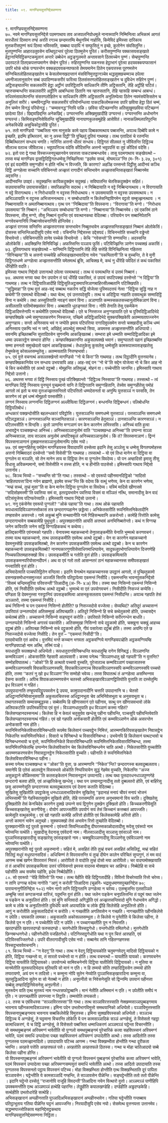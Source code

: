```yaml
---
title: ०९. मागण्डियसुत्तनिद्देसवण्णना

---
```

९. मागण्डियसुत्तनिद्देसवण्णना  
७०. नवमे मागण्डियसुत्तनिद्देसे पठमगाथाय ताव अजपालनिग्रोधमूले नानारूपानि निम्मिनित्वा अभिकामं आगतं मारधीतरं दिस्वान तण्हं अरतिं रगञ्‍च छन्दमत्तम्पि मेथुनस्मिं नाहोसि, किमेविदं इमिस्सा दारिकाय मुत्तकरीसपुण्णं रूपं दिस्वा भविस्सति, सब्बथा पादापि नं सम्फुसितुं न इच्छे, कुतोनेन संवसितुन्ति।  
मुत्तपुण्णन्ति आहारउतुवसेन वत्थिपुटन्तरं पूरेत्वा ठितमुत्तेन पूरितं। करीसपुण्णन्ति पक्‍कासयसङ्खाते हेट्ठानाभिपिट्ठिकण्टकमूलानं अन्तरे उब्बेधेन अट्ठङ्गुलमत्ते अन्तावसाने ठितवच्‍चेन पुण्णं। सेम्हपुण्णन्ति उदरपटले ठितएकपत्तप्पमाणेन सेम्हेन पूरितं। रुहिरपुण्णन्ति यकनस्स हेट्ठाभागं पूरेत्वा हदयवक्‍कपप्फासानं उपरि थोकं थोकं पग्घरन्तेन वक्‍कहदययकनपप्फासे तेमयमानेन ठितेन एकपत्तस्स पूरणमत्तेन सन्‍निचितलोहितसङ्खातेन च केसलोमनखदन्तानं मंसविनिमुत्तट्ठानञ्‍चेव थद्धसुक्खचम्मञ्‍च ठपेत्वा धमनीजालानुसारेन सब्बं उपादिण्णकसरीरं फरित्वा ठितसंसरणलोहितसङ्खातेन च दुविधेन रुहिरेन पुण्णं।  
अट्ठिसङ्घातन्ति सकलसरीरे हेट्ठा अट्ठीनं उपरिट्ठितानि साधिकानि तीणि अट्ठिसतानि, तेहि अट्ठीहि घटितं। न्हारुसम्बन्धन्ति सकलसरीरे अट्ठीनि आबन्धित्वा ठितानि नव न्हारुसतानि, तेहि न्हारूहि सम्बन्धं आबन्धं। रुधिरमंसावलेपनन्ति संसरणलोहितेन च साधिकानि तीणि अट्ठिसतानि अनुलिम्पेत्वा ठितेन नवमंसपेसिसतेन च अनुलित्तं सरीरं। चम्मविनद्धन्ति सकलसरीरं परियोनन्धित्वा पाकटकिलोमकस्स उपरि छविया हेट्ठा ठितं चम्मं, तेन चम्मेन विनद्धं परियोनद्धं। ‘‘चम्मावनद्ध’’न्तिपि पाळि। छविया पटिच्छन्‍नन्ति अतिसुखुमछविया पटिच्छन्‍नं छादेत्वा ठितं। छिद्दावछिद्दन्ति अनेकछिद्दं। उग्घरन्तन्ति अक्खिमुखादीहि उग्घरन्तं। पग्घरन्तन्ति अधोभागेन पग्घरन्तं। किमिसङ्घनिसेवितन्ति सूचिमुखादीहि नानापाणकुलसमूहेहि आसेवितं। नानाकलिमलपरिपूरन्ति अनेकविधेहि असुचिकोट्ठासेहि पूरितं।  
७१. ततो मागण्डियो ‘‘पब्बजिता नाम मानुसके कामे पहाय दिब्बकामत्थाय पब्बजन्ति, अयञ्‍च दिब्बेपि कामे न इच्छति, इदम्पि इत्थिरतनं, का नु अस्स दिट्ठी’’ति पुच्छितुं दुतियं गाथमाह। तत्थ एतादिसं चे रतनन्ति दिब्बित्थिरतनं सन्धाय भणति। नारिन्ति अत्तनो धीतरं सन्धाय। दिट्ठिगतं सीलवतं नु जीवितन्ति दिट्ठिञ्‍च सीलञ्‍च वतञ्‍च जीवितञ्‍च। भवूपपत्तिञ्‍च वदेसि कीदिसन्ति अत्तनो भवूपपत्तिं वा तुवं कीदिसं वदेसि।  
७२. इतो परा द्वे गाथा विस्सज्‍जनपुच्छानयेन पवत्तत्ता पाकटसम्बन्धायेव। तासु पठमगाथाय सङ्खेपत्थो – तस्स मय्हं मागण्डिय द्वासट्ठिदिट्ठिगतधम्मेसु निच्छिनित्वा ‘‘इदमेव सच्‍चं, मोघमञ्‍ञ’’न्ति (म॰ नि॰ ३.२७, ३०१) एवं इदं वदामीति समुग्गहीतं न होति नत्थि न विज्‍जति, किं कारणा? अहञ्हि पस्सन्तो दिट्ठीसु आदीनवं कञ्‍चि दिट्ठिं अग्गहेत्वा सच्‍चानि पविचिनन्तो अज्झत्तं रागादीनं सन्तिभावेन अज्झत्तसन्तिसङ्खातं निब्बानमेव अद्दसन्ति।  
आदीनवन्ति उपद्दवं। सदुक्खन्ति कायिकदुक्खेन सदुक्खं। सविघातन्ति चेतसिकदुक्खेन सहितं। सउपायासन्ति उपायाससहितं। सपरिळाहन्ति सदरथं। न निब्बिदायाति न वट्टे निब्बिन्दनत्थाय। न विरागायाति न वट्टे विरागत्थाय। न निरोधायाति न वट्टस्स निरोधत्थाय। न उपसमायाति न वट्टस्स उपसमत्थाय। न अभिञ्‍ञायाति न वट्टस्स अभिजाननत्थाय। न सम्बोधायाति न किलेसनिद्दाविगमेन वट्टतो सम्बुज्झनत्थाय । न निब्बानायाति न अमतनिब्बानत्थाय। एत्थ पन ‘‘निब्बिदाया’’ति विपस्सना। ‘‘विरागाया’’ति मग्गो। ‘‘निरोधाय उपसमाया’’ति निब्बानं। ‘‘अभिञ्‍ञाय सम्बोधाया’’ति मग्गो। ‘‘निब्बानाया’’ति निब्बानमेव। एवं एकस्मिं ठाने विपस्सना, तीसु मग्गो, तीसु निब्बानं वुत्तन्ति एवं ववत्थानकथा वेदितब्बा। परियायेन पन सब्बानिपेतानि मग्गवेवचनानिपि निब्बानवेवचनानिपि होन्तियेव।  
अज्झत्तं रागस्स सन्तिन्ति अज्झत्तरागस्स सन्तभावेन निब्बुतभावेन अज्झत्तसन्तिसङ्खातं निब्बानं ओलोकेसिं। दोसस्स सन्तिन्तिआदीसुपि एसेव नयो। पचिनन्ति निद्देसस्स उद्देसपदं। विचिनन्तोति सच्‍चानि वड्ढेन्तो विभावेन्तो। पविचिनन्तोति तानेव पच्‍चेकं विभावेन्तो । केचि ‘‘गवेसन्तो’’ति वण्णयन्ति। अदस्सन्ति ओलोकेसिं। अदक्खिन्ति विनिविज्झिं। अफस्सिन्ति पञ्‍ञाय फुसिं। पटिविज्झिन्ति ञाणेन पच्‍चक्खं अकासिं।  
७३. दुतियगाथाय सङ्खेपत्थो – यानिमानि दिट्ठिगतानि तेहि तेहि सत्तेहि विनिच्छिनित्वा गहितत्ता ‘‘विनिच्छया’’ति च अत्तनो पच्‍चयेहि अभिसङ्खतभावादिना नयेन ‘‘पकप्पितानी’’ति च वुच्‍चन्ति, ते वे मुनी दिट्ठिगतधम्मे अग्गहेत्वा अज्झत्तसन्तीति यमेतमत्थं ब्रूसि, आचिक्ख मे, कथं नु धीरेहि पवेदितं तं कथं पकासितं धीरेहीति वदति।  
इमिस्सा गाथाय निद्देसो उत्तानत्थो ठपेत्वा परमत्थपदं। तत्थ यं परमत्थन्ति यं उत्तमं निब्बानं।  
७४. अथस्स भगवा यथा येन उपायेन तं पदं धीरेहि पकासितं, तं उपायं सपटिपक्खं दस्सेन्तो ‘‘न दिट्ठिया’’ति गाथमाह। तत्थ न दिट्ठियातिआदीहि दिट्ठिसुतिअट्ठसमापत्तिञाणबाहिरसीलब्बतानि पटिक्खिपति। ‘‘सुद्धिमाहा’’ति एत्थ वुत्तं आह-सद्दं सब्बत्थ नकारेन सद्धिं योजेत्वा पुरिमपदत्तयं नेत्वा ‘‘दिट्ठिया सुद्धिं नाह न कथेमी’’ति एवमत्थो वेदितब्बो। यथा चेत्थ, एवं उत्तरपदेसुपि। तत्थ च अदिट्ठिया नाहाति दसवत्थुकं सम्मादिट्ठिं विना न कथेमि। तथा अस्सुतियाति नवङ्गं सवनं विना। अञाणाति कम्मस्सकतसच्‍चानुलोमिकञाणं विना। असीलताति पातिमोक्खसंवरं विना। अब्बताति धुतङ्गवतं विना। नोपि तेनाति तेसु एकमेकेन दिट्ठिआदिमत्तेनापि न कथेमीति एवमत्थो वेदितब्बो। एते च निस्सज्‍ज अनुग्गहायाति एते च पुरिमदिट्ठिआदिभेदे कण्हपक्खिके धम्मे समुग्घातकरणेन निस्सज्‍ज, पच्छिमे अदिट्ठिआदिभेदे सुक्‍कपक्खिकेपि अतम्मयतापज्‍जनेन अनुग्गहाय। सन्तो अनिस्साय भवं न जप्पेति इमाय पटिपत्तिया रागादिवूपसमेन सन्तो चक्खादीसु कञ्‍चि धम्मं अनिस्साय एकम्पि भवं न जप्पे, अपिहेतुं अपत्थेतुं समत्थो सिया, अयमस्स अज्झत्तसन्तीति अधिप्पायो।  
सवनम्पि इच्छितब्बन्ति सुत्तादिवसेन सुणनम्पि आकङ्खितब्बं। सम्भारा इमे धम्माति सम्मादिट्ठिआदिका इमे धम्मा उपकारट्ठेन सम्भारा होन्ति । कण्हपक्खिकानन्ति अकुसलपक्खे भवानं। समुग्घाततो पहानं इच्छितब्बन्ति सम्मा हननतो समुच्छेदतो पहानं आकङ्खितब्बं। तेधातुकेसु कुसलेसु धम्मेसूति कामरूपारूपसङ्खातेसु तेभूमकेसु कोसल्‍लसम्भूतेसु। अतम्मयताति नित्तण्हभावो।  
७५. एवं वुत्ते वचनत्थं असल्‍लक्खेन्तो मागण्डियो ‘‘नो चे किरा’’ति गाथमाह। तत्थ दिट्ठादीनि वुत्तनयानेव। कण्हपक्खिकानियेव पन सन्धाय उभयत्रापि आह। आह-सद्दं पन ‘‘नो चे’’ति सद्देन योजेत्वा नो चे किर आह नो चे किर कथेसीति एवं अत्थो दट्ठब्बो। मोमूहन्ति अतिमूळ्हं, मोहनं वा। पच्‍चेन्तीति जानन्ति। इमिस्सापि गाथाय निद्देसो उत्तानो।  
७६. अथस्स भगवा तं दिट्ठिं निस्साय पुच्छं पटिक्खिपन्तो ‘‘दिट्ठिञ्‍च निस्साया’’ति गाथमाह। तस्सत्थो – त्वं मागण्डिय दिट्ठिं निस्साय पुनप्पुनं पुच्छमानो यानि ते दिट्ठिगतानि समुग्गहितानि, तेस्वेव समुग्गहीतेसु पमोहं आगतो त्वं इतो च मया वुत्तअज्झत्तसन्तितो पटिपत्तितो धम्मदेसनतो वा अणुम्पि युत्तसञ्‍ञं न पस्ससि, तेन कारणेन त्वं इमं धम्मं मोमूहतो पस्ससीति।  
लग्गनं निस्साय लग्गनन्ति दिट्ठिलग्गनं अल्‍लीयित्वा दिट्ठिलग्गनं। बन्धनन्ति दिट्ठिबन्धनं। पलिबोधन्ति दिट्ठिपलिबोधं।  
अन्धकारं पक्खन्दोसीति बहलन्धकारं पविट्ठोसि। युत्तसञ्‍ञन्ति समणधम्मे युत्तसञ्‍ञं। पत्तसञ्‍ञन्ति समणधम्मे पटिलद्धसञ्‍ञं। लग्गनसञ्‍ञन्ति सञ्‍जानितसञ्‍ञं। कारणसञ्‍ञन्ति हेतुसञ्‍ञं। ठानसञ्‍ञन्ति कारणसञ्‍ञं। न पटिलभसीति न विन्दसि। कुतो ञाणन्ति मग्गञाणं पन केन कारणेन लभिस्ससि। अनिच्‍चं वाति हुत्वा अभावट्ठेन पञ्‍चक्खन्धा अनिच्‍चं। अनिच्‍चसञ्‍ञानुलोमं वाति ‘‘पञ्‍चक्खन्धा अनिच्‍चा’’ति उप्पन्‍ना सञ्‍ञा अनिच्‍चसञ्‍ञा, ताय सञ्‍ञाय अनुलोमं अप्पटिक्‍कूलं अनिच्‍चसञ्‍ञानुलोमं। किं तं? विपस्सनाञाणं। द्विन्‍नं विपस्सनाञाणानं दुक्खानत्तसञ्‍ञानुलोमानम्पि एसेव नयो।  
७७. एवं समुग्गहितेसु पमोहेन मागण्डियस्स विवादापत्तिं दस्सेत्वा इदानि तेसु अञ्‍ञेसु च धम्मेसु विगतप्पमोहस्स अत्तनो निब्बिवादतं दस्सेन्तो ‘‘समो विसेसी’’ति गाथमाह। तस्सत्थो – यो एवं तिधा मानेन वा दिट्ठिया वा पुग्गलेन वा मञ्‍ञति, सो तेन मानेन ताय वा दिट्ठिया तेन वा पुग्गलेन विवदेय्य। यो पन अम्हादिसो इमासु तीसु विधासु अविकम्पमानो, समो विसेसीति न तस्स होति, न च हीनोति पाठसेसो। इमिस्सापि गाथाय निद्देसो उत्तानोव।  
७८. किञ्‍च भिय्यो – ‘‘सच्‍चन्ति सो’’ति गाथा। तस्सत्थो – सो एवरूपो पहीनमानदिट्ठिको ‘‘मादिसो ‘बाहितपापत्ता’दिना नयेन ब्राह्मणो, इदमेव सच्‍च’’न्ति किं वदेय्य किं वत्थुं भणेय्य, केन वा कारणेन भणेय्य, ‘‘मय्हं सच्‍चं, तुय्हं मुसा’’ति वा केन मानेन दिट्ठिया पुग्गलेन वा विवदेय्य। यस्मिं मादिसे खीणासवे ‘‘सदिसोहमस्मी’’ति पवत्तिया समं वा, इतरद्वयभावेन पवत्तिया विसमं वा मञ्‍ञितं नत्थि, समानादीसु केन वादं पटिसंयुजेय्य पटिप्फरेय्याति। इमिस्सापि गाथाय निद्देसो उत्तानो।  
७९. ननु एकंसेनेव एवरूपो पुग्गलो? ‘‘ओकं पहाया’’ति गाथा। तत्थ ओकं पहायाति रूपधात्वादिविञ्‍ञाणस्सोकासं तत्र छन्दरागप्पहानेन छड्डेत्वा। अनिकेतसारीति रूपनिमित्तनिकेतादीनि तण्हावसेन असरन्तो। गामे अकुब्बं मुनि सन्थवानीति गामे गिहिसन्थवानि अकरोन्तो। कामेहि रित्तोति कामेसु छन्दरागाभावेन सब्बकामेहि पुथुभूतो। अपुरक्खरानोति आयतिं अत्तभावं अनभिनिब्बत्तेन्तो। कथं न विग्गय्ह जनेन कयिराति जनेन सद्धिं विग्गाहिककथं न कथेय्य।  
हालिद्दकानीति एवंनामको गहपति। येनायस्मा महाकच्‍चानो तेनुपसङ्कमीति येनाति भुम्मत्थे करणवचनं। तस्मा यत्थ महाकच्‍चानो, तत्थ उपसङ्कमीति एवमेत्थ अत्थो दट्ठब्बो। येन वा कारणेन महाकच्‍चानो देवमनुस्सेहि उपसङ्कमितब्बो, तेन कारणेन उपसङ्कमीति एवमेत्थ अत्थो दट्ठब्बो। केन च कारणेन महाकच्‍चानो उपसङ्कमितब्बो? नानप्पकारगुणविसेसाधिगमाधिप्पायेन, सादुफलूपभोगाधिप्पायेन दिजगणेहि निच्‍चफलितमहारुक्खो विय। उपसङ्कमीति च गतोति वुत्तं होति। उपसङ्कमित्वाति उपसङ्कमनपरियोसानदीपनं। अथ वा एवं गतो ततो आसन्‍नतरं ठानं महाकच्‍चानस्स समीपसङ्खातं गन्त्वातिपि वुत्तं होति।  
अभिवादेत्वाति पञ्‍चपतिट्ठितेन वन्दित्वा। इदानि येनत्थेन महाकच्‍चानस्स उपट्ठानं आगतो, तं पुच्छितुकामो दसनखसमोधानसमुज्‍जलं अञ्‍जलिं सिरसि पतिट्ठापेत्वा एकमन्तं निसीदि। एकमन्तन्ति भावनपुंसकनिद्देसो ‘‘विसमं चन्दिमसूरिया परिवत्तन्ती’’तिआदीसु (अ॰ नि॰ ४.७) विय। तस्मा यथा निसिन्‍नो एकमन्तं निसिन्‍नो होति, एवं निसीदीति एवमेत्थ अत्थो दट्ठब्बो। भुम्मत्थे वा एतं उपयोगवचनं। निसीदीति निसज्‍जं कप्पेसि। पण्डिता हि देवमनुस्सा गरुट्ठानियं उपसङ्कमित्वा आसनकुसलताय एकमन्तं निसीदन्ति। अयञ्‍च गहपति तेसं अञ्‍ञतरो, तस्मा एकमन्तं निसीदि।  
कथं निसिन्‍नो च पन एकमन्तं निसिन्‍नो होतीति? छ निसज्‍जदोसे वज्‍जेत्वा। सेय्यथिदं? अतिदूरं अच्‍चासन्‍नं उपरिवातं उन्‍नतप्पदेसं अतिसम्मुखं अतिपच्छाति। अतिदूरे निसिन्‍नो हि सचे कथेतुकामो होति, उच्‍चासद्देन कथेतब्बं होति। अच्‍चासन्‍ने निसिन्‍नो सङ्घट्टनं करोति। उपरिवाते निसिन्‍नो सरीरगन्धेन बाधति। उन्‍नतप्पदेसे निसिन्‍नो अगारवं पकासेति। अतिसम्मुखा निसिन्‍नो सचे दट्ठुकामो होति, चक्खुना चक्खुं आहच्‍च दट्ठब्बं होति। अतिपच्छा निसिन्‍नो सचे दट्ठुकामो होति, गीवं पसारेत्वा दट्ठब्बं होति। तस्मा अयम्पि एते छ निसज्‍जदोसे वज्‍जेत्वा निसीदि। तेन वुत्तं – ‘‘एकमन्तं निसीदी’’ति।  
एतदवोचाति एतं अवोच। वुत्तमिदं भन्ते कच्‍चान भगवता अट्ठकवग्गिये मागण्डियपञ्हेति अट्ठकवग्गियम्हि मागण्डियपञ्हो नाम अत्थि, तस्मिं पञ्हे।  
रूपधातूति रूपक्खन्धो अधिप्पेतो। रूपधातुरागविनिबन्धन्ति रूपधातुम्हि रागेन विनिबद्धं। विञ्‍ञाणन्ति कम्मविञ्‍ञाणं। ओकसारीति गेहसारी आलयसारी। कस्मा पनेत्थ ‘‘विञ्‍ञाणधातु खो गहपती’’ति न वुत्तन्ति? सम्मोहविघातत्थं। ‘‘ओको’’ति हि अत्थतो पच्‍चयो वुच्‍चति, पुरेजातञ्‍च कम्मविञ्‍ञाणं पच्छाजातस्स कम्मविञ्‍ञाणस्सपि विपाकविञ्‍ञाणस्सपि, विपाकविञ्‍ञाणञ्‍च विपाकविञ्‍ञाणस्सपि कम्मविञ्‍ञाणस्सपि पच्‍चयो होति, तस्मा ‘‘कतरं नु खो इध विञ्‍ञाण’’न्ति सम्मोहो भवेय्य। तस्स विघातत्थं तं अग्गहेत्वा असम्भिन्‍नाव देसना कताति। अपिच विपाकआरम्मणवसेन चतस्सो अभिसङ्खारविञ्‍ञाणट्ठितियोति वुत्ताति ता दस्सेतुम्पि इध विञ्‍ञाणं न गहितं।  
उपयुपादानाति तण्हूपयदिट्ठूपयवसेन द्वे उपया, कामुपादानादीनि चत्तारि उपादानानि च। चेतसो अधिट्ठानाभिनिवेसानुसयाति अकुसलचित्तस्स अधिट्ठानभूता चेव अभिनिवेसभूता च अनुसयभूता च। तथागतस्साति सम्मासम्बुद्धस्स। सब्बेसम्पि हि खीणासवानं एते पहीनाव, सत्थु पन खीणासवभावो लोके अतिपाकटोति उपरिमकोटिया एवं वुत्तं। विञ्‍ञाणधातुयाति इध विञ्‍ञाणं कस्मा गहितं? किलेसप्पहानदस्सनत्थं। किलेसा हि न केवलं चतूसुयेव खन्धेसु पहीना पहीयन्ति, पञ्‍चसुपि पहीयन्तियेवाति किलेसप्पहानदस्सनत्थं गहितं। एवं खो गहपति अनोकसारी होतीति एवं कम्मविञ्‍ञाणेन ओकं असरन्तेन अनोकसारी नाम होति।  
रूपनिमित्तनिकेतविसारविनिबन्धाति रूपमेव किलेसानं पच्‍चयट्ठेन निमित्तं, आरम्मणकिरियसङ्खातेन निवासट्ठेन निकेतन्ति रूपनिमित्तनिकेतं। विसारो च विनिबन्धो च विसारविनिबन्धा। उभयेनपि हि किलेसानं पत्थटभावो च विनिबन्धनभावो च वुत्तो, रूपनिमित्तनिकेते विसारविनिबन्धाति रूपनिमित्तनिकेतविसारविनिबन्धा, तस्मा रूपनिमित्तनिकेतम्हि उप्पन्‍नेन किलेसविसारेन चेव किलेसविनिबन्धनेन चाति अत्थो। निकेतसारीति वुच्‍चतीति आरम्मणकरणवसेन निवासट्ठानट्ठेन निकेतसारीति वुच्‍चति। पहीनाति ते रूपनिमित्तनिकेते किलेसविसारविनिबन्धा पहीना।  
कस्मा पनेत्थ पञ्‍चक्खन्धा च ‘‘ओका’’ति वुत्ता, छ आरम्मणानि ‘‘निकेत’’न्ति? छन्दरागस्स बलवदुब्बलताय। समानेपि हि एतेसं आलयट्ठेन विसयभावे ओकोति निप्परियायेन सुद्धं गेहमेव वुच्‍चति, निकेतन्ति ‘‘अज्‍ज असुकट्ठाने कीळिस्सामा’’ति कतसङ्केतानं निवासनट्ठानं उय्यानादि। तत्थ यथा पुत्तदारधनधञ्‍ञपुण्णगेहे छन्दरागो बलवा होति, एवं अज्झत्तिकेसु खन्धेसु। यथा पन उय्यानट्ठानादीसु ततो दुब्बलतरो होति, एवं बाहिरेसु छसु आरम्मणेसूति छन्दरागस्स बलवदुब्बलताय एवं देसना कताति वेदितब्बा।  
सुखितेसु सुखितोति उपट्ठाकेसु धनधञ्‍ञलाभादिवसेन सुखितेसु ‘‘इदानाहं मनापं चीवरं मनापं भोजनं लभिस्सामी’’ति गेहस्सितसुखेन सुखितो होति, तेहि पत्तसम्पत्तिं अत्तना अनुभवमानो विय चरति। दुक्खितेसु दुक्खितोति तेसं केनचिदेव कारणेन दुक्खे उप्पन्‍ने सयं द्विगुणेन दुक्खेन दुक्खितो होति। किच्‍चकरणीयेसूति किच्‍चसङ्खातेसु करणीयेसु। वोयोगं आपज्‍जतीति उपयोगं सयं तेसं किच्‍चानं कत्तब्बतं आपज्‍जति।  
कामेसूति वत्थुकामेसु। एवं खो गहपति कामेहि अरित्तो होतीति एवं किलेसकामेहि अरित्तो होति।  
अन्तो कामानं भावेन अतुच्छो। सुक्‍कपक्खो तेसं अभावेन रित्तो तुच्छोति वेदितब्बो।  
पुरक्खरानोति वट्टं पुरतो कुरुमानो। एवंरूपो सियन्तिआदीसु दीघरस्सकाळोदातादीसु रूपेसु एवंरूपो नाम भवेय्यन्ति पत्थेति। सुखादीसु वेदनासु एवंवेदनो नाम। नीलसञ्‍ञादीसु सञ्‍ञासु एवंसञ्‍ञो नाम। पुञ्‍ञाभिसङ्खारादीसु सङ्खारेसु एवंसङ्खारो नाम। चक्खुविञ्‍ञाणादीसु विञ्‍ञाणेसु एवंविञ्‍ञाणो नाम भवेय्यन्ति पत्थेति।  
अपुरक्खरानोति वट्टं पुरतो अकुरुमानो। सहितं मे, असहितं तेति तुय्हं वचनं असहितं असिलिट्ठं, मय्हं सहितं सिलिट्ठं मधुरं मधुरपानसदिसं। अधिचिण्णं ते विपरावत्तन्ति यं तुय्हं दीघेन कालेन परिचितं सुप्पगुणं, तं मम वादं आगम्म सब्बं खणेन विपरावत्तं निवत्तं। आरोपितो ते वादोति तुय्हं दोसो मया आरोपितो। चर वादप्पमोक्खायाति तं तं आचरियं उपसङ्कमित्वा उत्तरं परियेसन्तो इमस्स वादस्स मोक्खाय चर आहिण्ड। निब्बेठेहि वा सचे पहोसीति अथ सयमेव पहोसि, इधेव निब्बेठेहीति।  
८०. सो एवरूपो ‘‘येहि विवित्तो’’ति गाथा। तत्थ येहीति येहि दिट्ठिगतादीहि। विवित्तो विचरेय्याति रित्तो चरेय्य। न तानि उग्गय्ह वदेय्य नागोति ‘‘आगुं न करोती’’तिआदिना (चूळनि॰ भद्रावुधमाणवपुच्छानिद्देस ७०; पारायनानुगीतिनिद्देस १०२) नयेन नागो तानि दिट्ठिगतानि उग्गहेत्वा न चरेय्य। एलम्बुजन्ति एलसञ्‍ञिते अम्बुम्हि जातं कण्टकनाळं वारिजं, पदुमन्ति वुत्तं होति। यथा जलेन पङ्केन चनूपलित्तन्ति तं पदुमं यथा जलेन च पङ्केन च अनुपलित्तं होति। एवं मुनि सन्तिवादो अगिद्धोति एवं अज्झत्तसन्तिवादो मुनि गेधाभावेन अगिद्धो। कामे च लोके च अनूपलित्तोति दुविधेपि कामे अपायादिके च लोके द्वीहि सिलेसेहि अनुपलित्तो होति।  
आगुं न करोतीति अकुसलादिदोसं न करोति। न गच्छतीति अगतिवसेन न गच्छति। नागच्छतीति पहीनकिलेसे न उपेति। पापकाति लामका। अकुसलाति अकोसल्‍लसम्भूता। ते किलेसे न पुनेतीति ये किलेसा पहीना, ते किलेसे पुन न एति। न पच्‍चेतीति पटि न उपेति। न पच्‍चागच्छतीति पुन न निवत्तति।  
खरदण्डोति खरपत्तदण्डो फरुसदण्डो। चत्तगेधोति विस्सट्ठगेधो। वन्तगेधोति वमितगेधो। मुत्तगेधोति छिन्‍नबन्धनगेधो। पहीनगेधोति पजहितगेधो। पटिनिस्सट्ठगेधोति यथा न पुन चित्तं आरुहति, एवं पटिविस्सज्‍जितगेधो। उपरि वीतरागादीसुपि एसेव नयो। सब्बानेव तानि गहितग्गहणस्स विस्सट्ठभाववेवचनानि।  
८१. किञ्‍च भिय्यो – ‘‘न वेदगू’’ति गाथा। तत्थ न वेदगू दिट्ठियायकोति चतुमग्गवेदगू मादिसो दिट्ठियायको न होति, दिट्ठिया गच्छन्तो वा, तं सारतो पच्‍चेन्तो वा न होति। तत्थ वचनत्थो – यायतीति यायको। करणवचनेन दिट्ठिया यायतीति दिट्ठियायको। उपयोगत्थे सामिवचनेनपि दिट्ठिया यातीतिपि दिट्ठियायको। न मुतिया स मानमेतीति मुतरूपादिभेदाय मुतियापि सो मानं न एति। न हि तम्मयो सोति तण्हादिट्ठिवसेन तम्मयो होति तप्परायणो, अयं पन न तादिसो। न कम्मुना नोपि सुतेन नेय्योति पुञ्‍ञाभिसङ्खारादिना कम्मुना वा, सुतसुद्धिआदिना सुतेन वा सो नेतब्बो न होति। अनूपनीतो स निवेसनेसूति सो द्विन्‍नम्पि उपयानं पहीनत्ता सब्बेसु तण्हादिट्ठिनिवेसनेसु अनुपनीतो।  
मुतरूपेन वाति एत्थ मुतरूपं नाम गन्धरसफोट्ठब्बानि। मानं नेतीति अस्मिमानं न एति। न उपेतीति समीपं न एति। न उपगच्छतीति उपगन्त्वा न तिट्ठति। तम्मयोति तप्पकतो।  
८२. तस्स च एवंविधस्स ‘‘सञ्‍ञाविरत्तस्सा’’ति गाथा। तत्थ सञ्‍ञाविरत्तस्साति नेक्खम्मसञ्‍ञापुब्बङ्गमाय भावनाय पहीनकामादिसञ्‍ञस्स। इमिना पदेन उभतोभागविमुत्तो समथयानिको अधिप्पेतो। पञ्‍ञाविमुत्तस्साति विपस्सनापुब्बङ्गमाय भावनाय सब्बकिलेसेहि विमुत्तस्स। इमिना सुक्खविपस्सको अधिप्पेतो। सञ्‍ञञ्‍च दिट्ठिञ्‍च ये अग्गहेसुं, ते घट्टमाना विचरन्ति लोकेति ये पन कामसञ्‍ञादिकं सञ्‍ञं अग्गहेसुं, ते विसेसतो गहट्ठा कामाधिकरणं, ये च दिट्ठिं अग्गहेसुं, ते विसेसतो पब्बजिता धम्माधिकरणं अञ्‍ञमञ्‍ञं घट्टेन्ता विचरन्तीति।  
यो समथपुब्बङ्गमं अरियमग्गं भावेतीति यो पुग्गलो समथपुब्बङ्गमं पुरेचारिकं कत्वा सहविपस्सनं अरियमग्गं भावेति, पठमं समाधिं उप्पादेत्वा पच्छा सहविपस्सनं अरियमग्गं उप्पादेतीति अत्थो। तस्स आदितोति तस्स पुग्गलस्स पठमज्झानादितो। उपादायाति पटिच्‍च आगम्म। गन्था विक्खम्भीता होन्तीति गन्था दूरीकता भवन्ति। अरहत्ते पत्तेति अरहत्तफलं पत्ते। अरहतोति अरहत्तफले ठितस्स। गन्था च मोहा चातिआदयो सब्बे किलेसा पहीना होन्ति।  
यो विपस्सनापुब्बङ्गमं अरियमग्गं भावेतीति यो पुग्गलो विपस्सनं पुब्बङ्गमं पुरेचारिकं कत्वा अरियमग्गं भावेति, पठमं विपस्सनं उप्पादेत्वा पच्छा अरियमग्गसम्पयुत्तं समाधिं भावेतीति अत्थो। तस्स आदितो उपादायाति तस्स पुग्गलस्स विपस्सनतो पट्ठाय विपस्सनं पटिच्‍च। मोहा विक्खम्भिता होन्तीति एत्थ विक्खम्भिताति दूरं पापिता सञ्‍ञावसेन। घट्टेन्तीति ये कामसञ्‍ञादिं गण्हन्ति, ते सञ्‍ञावसेन पीळेन्ति। सङ्घट्टेन्तीति ततो ततो पीळेन्ति । इदानि घट्टेन्ते दस्सेतुं ‘‘राजानोपि राजूहि विवदन्ती’’तिआदिना नयेन वित्थारो वुत्तो। अञ्‍ञमञ्‍ञं पाणीहिपि उपक्‍कमन्तीति एत्थ अञ्‍ञमञ्‍ञं हत्थेहि पहरन्ति। लेड्डूहीति कपालखण्डेहि। दण्डेहीति अड्ढदण्डकेहि। सत्थेहीति उभतोधारेहि सत्थेहि।  
अभिसङ्खारानं अप्पहीनत्ताति पुञ्‍ञादिअभिसङ्खारानं अप्पहीनभावेन। गतिया घट्टेन्तीति गन्तब्बाय पतिट्ठाभूताय गतिया पीळेन्ति घट्टनं आपज्‍जन्ति। निरयादीसुपि एसेव नयो। सेसमेत्थ वुत्तनयत्ता उत्तानमेव।  
सद्धम्मप्पज्‍जोतिकाय महानिद्देसट्ठकथाय  
मागण्डियसुत्तनिद्देसवण्णना निट्ठिता।  